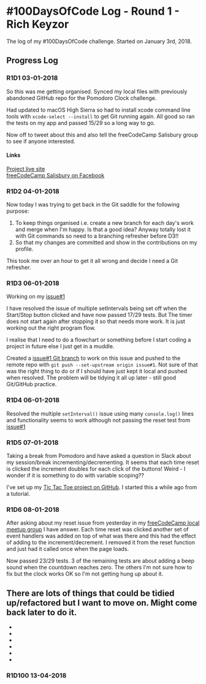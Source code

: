 # #100DaysOfCode Log - Round 1 - Rich Keyzor

The log of my #100DaysOfCode challenge. Started on January 3rd, 2018.

## Progress Log

### R1D1 03-01-2018
So this was me getting organised. Synced my local files with previously abandoned GitHub repo for the Pomodoro Clock challenge.

Had updated to macOS High Sierra so had to install xcode command line tools with `xcode-select --install` to get Git running again.
All good so ran the tests on my app and passed 15/29 so a long way to go.

Now off to tweet about this and also tell the freeCodeCamp Salisbury group to see if anyone interested.

#### Links
[Project live site](http://webdevri.ch/fcc-pomodoro-clock/)  
[freeCodeCamp Salisbury on Facebook](https://www.facebook.com/groups/free.code.camp.salisbury/)

### R1D2 04-01-2018
Now today I was trying to get back in the Git saddle for the following purpose:
1. To keep things organised i.e. create a new branch for each day's work and merge when I'm happy. Is that a good idea? Anyway totally lost it with Git commands so need to a branching refresher before D3!!
2. So that my changes are committed and show in the contributions on my profile.

This took me over an hour to get it all wrong and decide I need a Git refresher.

### R1D3 06-01-2018
Working on my [issue#1](https://github.com/Web-Dev-Rich/fcc-pomodoro-clock/issues/1)

I have resolved the issue of multiple setIntervals being set off when the Start/Stop button clicked and have now passed 17/29 tests. But The timer does not start again after stopping it so that needs more work. It is just working out the right program flow.

I realise that I need to do a flowchart or something before I start coding a project in future else I just get in a muddle.

Created a [issue#1 Git branch](https://github.com/Web-Dev-Rich/fcc-pomodoro-clock/tree/issue%231) to work on this issue and pushed to the remote repo with `git push --set-upstream origin issue#1`. Not sure of that was the right thing to do or if I should have just kept it local and pushed when resolved. The problem will be tidying it all up later - still good Git/GitHub practice.

### R1D4 06-01-2018
Resolved the multiple `setInterval()` issue using many `console.log()` lines and functionality seems to work although not passing the reset test from [issue#1](https://github.com/Web-Dev-Rich/fcc-pomodoro-clock/issues/1)

### R1D5 07-01-2018
Taking a break from Pomodoro and have asked a question in Slack about my session/break incrementing/decrementing. It seems that each time reset is clicked the increment doubles for each click of the buttons! Weird - I wonder if it is something to do with variable scoping??

I've set up my [Tic Tac Toe project on GitHub](https://github.com/Web-Dev-Rich/fcc-tictactoe). I started this a while ago from a tutorial.

### R1D6 08-01-2018
After asking about my reset issue from yesterday in my [freeCodeCamp local meetup group](https://www.facebook.com/groups/free.code.camp.salisbury/) I have answer. Each time reset was clicked another set of event handlers was added on top of what was there and this had the effect of adding to the increment/decrement. I removed it from the reset function and just had it called once when the page loads.

Now passed 23/29 tests. 3 of the remaining tests are about adding a beep sound when the countdown reaches zero. The others I'm not sure how to fix but the clock works OK so I'm not getting hung up about it.

There are lots of things that could be tidied up/refactored but I want to move on. Might come back later to do it.
-
-
-
-
-
-
-

### R1D100 13-04-2018
